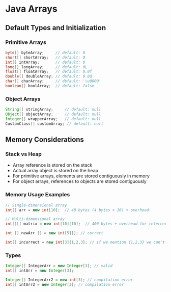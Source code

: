 # Java Arrays

## Default Types and Initialization

### Primitive Arrays
```java
byte[] byteArray;     // default: 0
short[] shortArray;   // default: 0
int[] intArray;       // default: 0
long[] longArray;     // default: 0L
float[] floatArray;   // default: 0.0f
double[] doubleArray; // default: 0.0d
char[] charArray;     // default: '\u0000'
boolean[] boolArray;  // default: false
```

### Object Arrays
```java
String[] stringArray;     // default: null
Object[] objectArray;     // default: null
Integer[] wrapperArray;   // default: null
CustomClass[] customArray; // default: null
```

## Memory Considerations

### Stack vs Heap
- Array reference is stored on the stack
- Actual array object is stored on the heap
- For primitive arrays, elements are stored contiguously in memory
- For object arrays, references to objects are stored contiguously

### Memory Usage Examples
```java
// Single-dimensional array
int[] arr = new int[10];  // 40 bytes (4 bytes × 10) + overhead

// Multi-dimensional array
int[][] matrix = new int[10][10];  // 400 bytes + overhead for references

int [] newArr [] = new int[5][]; // correct

int[] incorrect = new int[3]{1,2,3}; // if we mention {1,2,3} we can't specify size
```

### Types 

```java
Integer[] IntegerArr = new Integer[3]; // valid
int[] intArr = new Integer[3];

Integer[] IntegerArr2 = new int[3]; // compilation error 
int[] intArr2 = new Integer[3]; // compilation error  
```